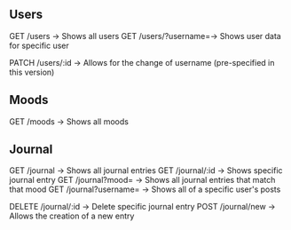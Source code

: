 
## Users
GET /users -> Shows all users
GET /users/?username=-> Shows user data for specific user

PATCH /users/:id -> Allows for the change of username (pre-specified in this version)

## Moods
GET /moods -> Shows all moods

## Journal
GET /journal -> Shows all journal entries
GET /journal/:id -> Shows specific journal entry
GET /journal?mood= -> Shows all journal entries that match that mood
GET /journal?username= -> Shows all of a specific user's posts

DELETE /journal/:id -> Delete specific journal entry
POST /journal/new -> Allows the creation of a new entry 

